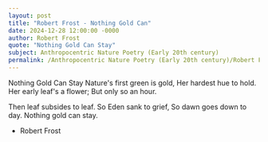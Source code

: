 ```yaml
---
layout: post
title: "Robert Frost - Nothing Gold Can"
date: 2024-12-28 12:00:00 -0000
author: Robert Frost
quote: "Nothing Gold Can Stay"
subject: Anthropocentric Nature Poetry (Early 20th century)
permalink: /Anthropocentric Nature Poetry (Early 20th century)/Robert Frost/Robert Frost - Nothing Gold Can
---
```


Nothing Gold Can Stay
Nature's first green is gold,
Her hardest hue to hold.
Her early leaf's a flower;
But only so an hour.

Then leaf subsides to leaf.
So Eden sank to grief,
So dawn goes down to day.
Nothing gold can stay.

- Robert Frost
